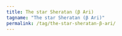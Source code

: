 ```yaml
---
title: The star Sheratan (β Ari)
tagname: "The star Sheratan (β Ari)"
permalink: /tag/the-star-sheratan-β-ari/
---
```

